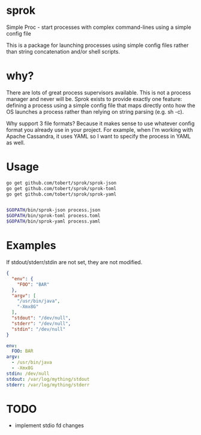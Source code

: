 sprok
=====

Simple Proc - start processes with complex command-lines using a simple config file

This is a package for launching processes using simple config files
rather than string concatenation and/or shell scripts.

why?
====

There are lots of great process supervisors available. This is not
a process manager and never will be.  Sprok exists to provide exactly
one feature: defining a process using a simple config file that maps
directly onto how the OS launches a process rather than relying on
string parsing (e.g. sh -c).

Why support 3 file formats? Because it makes sense to use whatever
config format you already use in your project. For example, when I'm
working with Apache Cassandra, it uses YAML so I want to specify the
process in YAML as well.

Usage
=====

```sh
go get github.com/tobert/sprok/sprok-json
go get github.com/tobert/sprok/sprok-toml
go get github.com/tobert/sprok/sprok-yaml


$GOPATH/bin/sprok-json process.json
$GOPATH/bin/sprok-toml process.toml
$GOPATH/bin/sprok-yaml process.yaml
```

Examples
========

If stdout/stderr/stdin are not set, they are not modified.

```json
{
  "env": {
    "FOO": "BAR"
  },
  "argv": [
    "/usr/bin/java",
    "-Xmx8G"
  ],
  "stdout": "/dev/null",
  "stderr": "/dev/null",
  "stdin": "/dev/null"
}
```

```yaml
env:
  FOO: BAR
argv:
  - /usr/bin/java
  - -Xmx8G
stdin: /dev/null
stdout: /var/log/mything/stdout
stderr: /var/log/mything/stderr
```

TODO
====

* implement stdio fd changes
